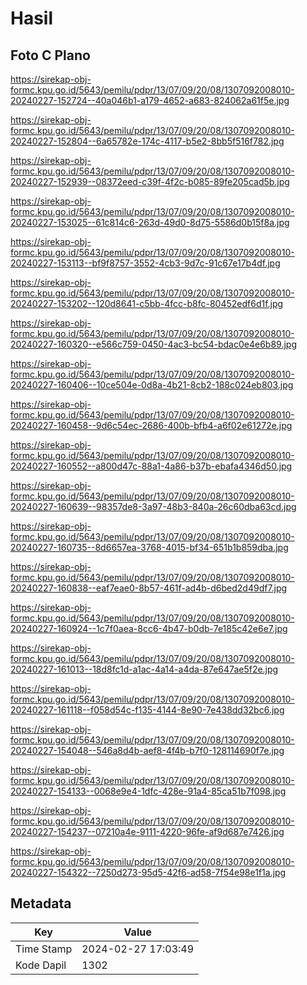 # Hasil

## Foto C Plano

https://sirekap-obj-formc.kpu.go.id/5643/pemilu/pdpr/13/07/09/20/08/1307092008010-20240227-152724--40a046b1-a179-4652-a683-824062a61f5e.jpg

https://sirekap-obj-formc.kpu.go.id/5643/pemilu/pdpr/13/07/09/20/08/1307092008010-20240227-152804--6a65782e-174c-4117-b5e2-8bb5f516f782.jpg

https://sirekap-obj-formc.kpu.go.id/5643/pemilu/pdpr/13/07/09/20/08/1307092008010-20240227-152939--08372eed-c39f-4f2c-b085-89fe205cad5b.jpg

https://sirekap-obj-formc.kpu.go.id/5643/pemilu/pdpr/13/07/09/20/08/1307092008010-20240227-153025--61c814c6-263d-49d0-8d75-5586d0b15f8a.jpg

https://sirekap-obj-formc.kpu.go.id/5643/pemilu/pdpr/13/07/09/20/08/1307092008010-20240227-153113--bf9f8757-3552-4cb3-9d7c-91c67e17b4df.jpg

https://sirekap-obj-formc.kpu.go.id/5643/pemilu/pdpr/13/07/09/20/08/1307092008010-20240227-153202--120d8641-c5bb-4fcc-b8fc-80452edf6d1f.jpg

https://sirekap-obj-formc.kpu.go.id/5643/pemilu/pdpr/13/07/09/20/08/1307092008010-20240227-160320--e566c759-0450-4ac3-bc54-bdac0e4e6b89.jpg

https://sirekap-obj-formc.kpu.go.id/5643/pemilu/pdpr/13/07/09/20/08/1307092008010-20240227-160406--10ce504e-0d8a-4b21-8cb2-188c024eb803.jpg

https://sirekap-obj-formc.kpu.go.id/5643/pemilu/pdpr/13/07/09/20/08/1307092008010-20240227-160458--9d6c54ec-2686-400b-bfb4-a6f02e61272e.jpg

https://sirekap-obj-formc.kpu.go.id/5643/pemilu/pdpr/13/07/09/20/08/1307092008010-20240227-160552--a800d47c-88a1-4a86-b37b-ebafa4346d50.jpg

https://sirekap-obj-formc.kpu.go.id/5643/pemilu/pdpr/13/07/09/20/08/1307092008010-20240227-160639--98357de8-3a97-48b3-840a-26c60dba63cd.jpg

https://sirekap-obj-formc.kpu.go.id/5643/pemilu/pdpr/13/07/09/20/08/1307092008010-20240227-160735--8d6657ea-3768-4015-bf34-651b1b859dba.jpg

https://sirekap-obj-formc.kpu.go.id/5643/pemilu/pdpr/13/07/09/20/08/1307092008010-20240227-160838--eaf7eae0-8b57-461f-ad4b-d6bed2d49df7.jpg

https://sirekap-obj-formc.kpu.go.id/5643/pemilu/pdpr/13/07/09/20/08/1307092008010-20240227-160924--1c7f0aea-8cc6-4b47-b0db-7e185c42e6e7.jpg

https://sirekap-obj-formc.kpu.go.id/5643/pemilu/pdpr/13/07/09/20/08/1307092008010-20240227-161013--18d8fc1d-a1ac-4a14-a4da-87e647ae5f2e.jpg

https://sirekap-obj-formc.kpu.go.id/5643/pemilu/pdpr/13/07/09/20/08/1307092008010-20240227-161118--f058d54c-f135-4144-8e90-7e438dd32bc6.jpg

https://sirekap-obj-formc.kpu.go.id/5643/pemilu/pdpr/13/07/09/20/08/1307092008010-20240227-154048--546a8d4b-aef8-4f4b-b7f0-128114690f7e.jpg

https://sirekap-obj-formc.kpu.go.id/5643/pemilu/pdpr/13/07/09/20/08/1307092008010-20240227-154133--0068e9e4-1dfc-428e-91a4-85ca51b7f098.jpg

https://sirekap-obj-formc.kpu.go.id/5643/pemilu/pdpr/13/07/09/20/08/1307092008010-20240227-154237--07210a4e-9111-4220-96fe-af9d687e7426.jpg

https://sirekap-obj-formc.kpu.go.id/5643/pemilu/pdpr/13/07/09/20/08/1307092008010-20240227-154322--7250d273-95d5-42f6-ad58-7f54e98e1f1a.jpg


## Metadata

| Key        | Value               |
| ---------- | ------------------- |
| Time Stamp | 2024-02-27 17:03:49 |
| Kode Dapil | 1302                |




